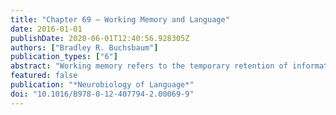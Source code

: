 ```yaml
---
title: "Chapter 69 – Working Memory and Language"
date: 2016-01-01
publishDate: 2020-06-01T12:40:56.928305Z
authors: ["Bradley R. Buchsbaum"]
publication_types: ["6"]
abstract: "Working memory refers to the temporary retention of information that has just arrived to the senses or has been retrieved from long-term memory. Although internal representations of external stimuli have a natural tendency to decay over time or with interference, they can be kept “in mind” through the action of memory rehearsal strategies and can be subjected to various operations that manipulate information in the service of ongoing behavior. A fundamental debate about the neural basis of working memory for linguistic information is whether it is supported by a dedicated brain system in its own right or whether it emerges from the very same neural circuitry that underpins basic online language processing. Although the answer to this question remains a matter of debate, recent cognitive neuroscience research suggests that verbal working memory can be viewed as a functional adaptation of core neural substrates that enable the perception, comprehension, and production of speech."
featured: false
publication: "*Neurobiology of Language*"
doi: "10.1016/B978-0-12-407794-2.00069-9"
---
```


